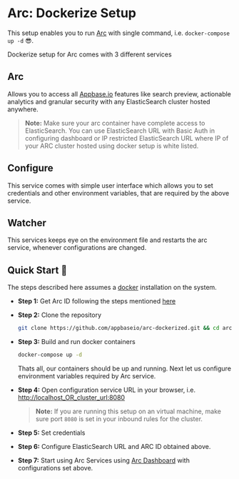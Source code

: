 # Arc: Dockerize Setup

This setup enables you to run [Arc](https://arc-site.netlify.com/) with single command, i.e. `docker-compose up -d` 😎.

Dockerize setup for Arc comes with 3 different services

## Arc

Allows you to access all [Appbase.io](https://docs.appbase.io/docs/gettingstarted/WhyAppbase/) features like search preview, actionable analytics and granular security with any ElasticSearch cluster hosted anywhere.

> **Note:** Make sure your arc container have complete access to ElasticSearch. You can use ElasticSearch URL with Basic Auth in configuring dashboard or IP restricted ElasticSearch URL where IP of your ARC cluster hosted using docker setup is white listed.

## Configure

This service comes with simple user interface which allows you to set credentials and other environment variables, that are required by the above service.

## Watcher

This services keeps eye on the environment file and restarts the arc service, whenever configurations are changed.

## Quick Start 🚀

The steps described here assumes a [docker](https://docs.docker.com/install/) installation on the system.

- **Step 1:** Get Arc ID following the steps mentioned [here](https://docs.appbase.io/docs/hosting/BYOC/#using-ami)

- **Step 2:** Clone the repository

  ```bash
  git clone https://github.com/appbaseio/arc-dockerized.git && cd arc-dockerized
  ```

- **Step 3:** Build and run docker containers

  ```bash
  docker-compose up -d
  ```

  Thats all, our containers should be up and running. Next let us configure environment variables required by Arc service.

- **Step 4:** Open configuration service URL in your browser, i.e. [http://localhost_OR_cluster_url:8080](http://localhost/CLUStER_URL:8080)

  > **Note:** If you are running this setup on an virtual machine, make sure port `8080` is set in your inbound rules for the cluster.

- **Step 5:** Set credentials

- **Step 6:** Configure ElasticSearch URL and ARC ID obtained above.

- **Step 7:** Start using Arc Services using [Arc Dashboard](https://arc-dashboard.appbase.io/) with configurations set above.

